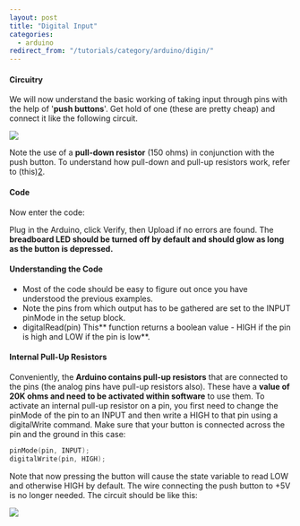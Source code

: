 ```yaml
---
layout: post
title: "Digital Input"
categories:
  - arduino
redirect_from: "/tutorials/category/arduino/digin/"
---
```


#### Circuitry

We will now understand the basic working of taking input through pins with the help of '**push buttons**'. Get hold of one (these are pretty cheap) and connect it like the following circuit.

**![][1]**

Note the use of a **pull-down resistor** (150 ohms) in conjunction with the push button. To understand how pull-down and pull-up resistors work, refer to (this)[2].

#### Code

Now enter the code:

Plug in the Arduino, click Verify, then Upload if no errors are found. The **breadboard LED should be turned off by default and should glow as long as the button is depressed.**

#### Understanding the Code

* Most of the code should be easy to figure out once you have understood the previous examples.
* Note the pins from which output has to be gathered are set to the INPUT pinMode in the setup block.
* digitalRead(pin) This** function returns a boolean value - HIGH if the pin is high and LOW if the pin is low**.

#### Internal Pull-Up Resistors

Conveniently, the **Arduino contains pull-up resistors** that are connected to the pins (the analog pins have pull-up resistors also). These have a **value of 20K ohms and need to be activated within software** to use them. To activate an internal pull-up resistor on a pin, you first need to change the pinMode of the pin to an INPUT and then write a HIGH to that pin using a digitalWrite command. Make sure that your button is connected across the pin and the ground in this case:

```c
pinMode(pin, INPUT);
digitalWrite(pin, HIGH);
```

Note that now pressing the button will cause the state variable to read LOW and otherwise HIGH by default. The wire connecting the push button to +5V is no longer needed. The circuit should be like this:

**![][3]**

[1]: https://lh3.googleusercontent.com/BpMjqw6REklgLwfPRLY729Z_cPhcCTBpHyOH4Wm5VqokjEG3eohQklkZaaMq1h3ahil4vIZkK9KloWs9a2hZUfxEOtp8Vjvkg4w9U8j7BkyhT5bRn1U
[2]: http://francisshanahan.com/index.php/2009/what-are-pull-up-and-pull-down-resistors/
[3]: https://lh6.googleusercontent.com/8g5rr0qgEXcj8x2qIuVv-xf3XCaHX0oXHu5fghIGV-ShWzrkeEtS_viDaGakeRZ4AwRdARiTDOJAbGXF-xE96VUVBX5XXeNzZ6iQsnzM31fN2Y6N3BA
